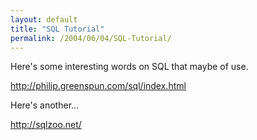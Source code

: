 ```yaml
---
layout: default
title: "SQL Tutorial"
permalink: /2004/06/04/SQL-Tutorial/
---
```


<P>Here's some interesting words on SQL that maybe of use.</P>
<P><A class="" href="http://philip.greenspun.com/sql/index.html" target=_blank>http://philip.greenspun.com/sql/index.html</A></P>
<P>Here's another...</P>
<P><A class="" href="http://sqlzoo.net/" target=_blank>http://sqlzoo.net/</A></P>